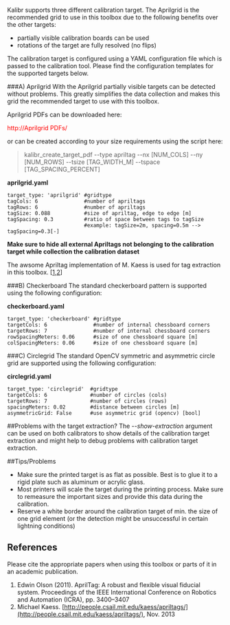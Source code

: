 Kalibr supports three different calibration target. The Aprilgrid is the recommended grid to use in this toolbox due to the following benefits over the other targets:

* partially visible calibration boards can be used
* rotations of the target are fully resolved (no flips)

The calibration target is configured using a YAML configuration file which is passed to the calibration tool. Please find the configuration templates for the supported targets below.

###A) Aprilgrid
With the Aprilgrid partially visible targets can be detected without problems. This greatly simplifies the data collection and makes this grid the recommended target to use with this toolbox.

Aprilgrid PDFs can be downloaded here:

<font color='red'>http://Aprilgrid PDFs/</font>

or can be created according to your size requirements using the script here:
> kalibr_create_target_pdf --type apriltag --nx [NUM_COLS] --ny [NUM_ROWS] --tsize [TAG_WIDTH_M] --tspace [TAG_SPACING_PERCENT]

**aprilgrid.yaml**
```
target_type: 'aprilgrid' #gridtype
tagCols: 6               #number of apriltags
tagRows: 6               #number of apriltags
tagSize: 0.088           #size of apriltag, edge to edge [m]
tagSpacing: 0.3          #ratio of space between tags to tagSize
                         #example: tagSize=2m, spacing=0.5m --> tagSpacing=0.3[-]
```

**Make sure to hide all external Apriltags not belonging to the calibration target while collection the calibration dataset**

The awsome Apriltag implementation of M. Kaess is used for tag extraction in this toolbox. [[1](#olson),[2](#olson)]

###B) Checkerboard
The standard checkerboard pattern is supported using the following configuration:

**checkerboard.yaml**
```
target_type: 'checkerboard' #gridtype
targetCols: 6               #number of internal chessboard corners
targetRows: 7               #number of internal chessboard corners
rowSpacingMeters: 0.06      #size of one chessboard square [m]
colSpacingMeters: 0.06      #size of one chessboard square [m]
```

###C) Circlegrid
The standard OpenCV symmetric and asymmetric circle grid are supported using the following configuration:

**circlegrid.yaml**
```
target_type: 'circlegrid'  #gridtype
targetCols: 6              #number of circles (cols)
targetRows: 7              #number of circles (rows)
spacingMeters: 0.02        #distance between circles [m]
asymmetricGrid: False      #use asymmetric grid (opencv) [bool]
```

##Problems with the target extraction?
The *--show-extraction* argument can be used on both calibrators to show details of the calibration target extraction and might help to debug problems with calibration target extraction.

##Tips/Problems
* Make sure the printed target is as flat as possible. Best is to glue it to a rigid plate such as aluminum or acrylic glass.
* Most printers will scale the target during the printing process. Make sure to remeasure the important sizes and provide this data during the calibration.
* Reserve a white border around the calibration target of min. the size of one grid element (or the detection might be unsuccessful in certain lightning conditions)

## References
Please cite the appropriate papers when using this toolbox or parts of it in an academic publication.

1. <a name="olson"></a>Edwin Olson (2011). AprilTag: A robust and flexible visual fiducial system. Proceedings of the IEEE International Conference on Robotics and Automation (ICRA), pp. 3400–3407
1. <a name="kaess"></a>Michael Kaess. [http://people.csail.mit.edu/kaess/apriltags/](http://people.csail.mit.edu/kaess/apriltags/), Nov. 2013



